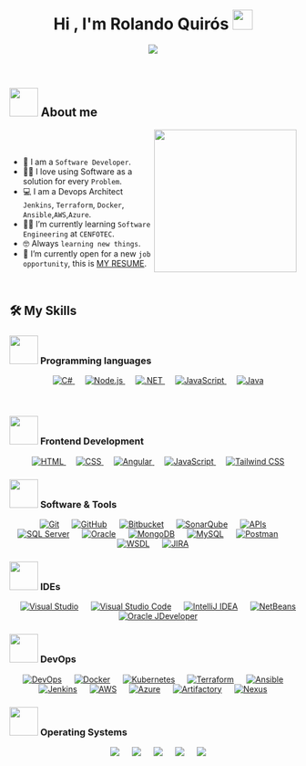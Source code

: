 <h1 align="center">Hi , I'm Rolando Quirós <img src="https://media.giphy.com/media/hvRJCLFzcasrR4ia7z/giphy.gif" width="35"></h1>
<p align="center">
  <a href="https://github.com/DenverCoder1/readme-typing-svg"><img src="https://readme-typing-svg.herokuapp.com?font=Time+New+Roman&color=%23C8BE25&size=25&center=true&vCenter=true&width=600&height=100&lines=Software+Engineer+@bld.ai;Computer+Science+Student;Competitive+Programmer;2x+ACPC+Finalist;Expert+on+Codeforces;Division+1+on+Codechef+(5+Stars);4+Kyu+on+Atcoder;Always+learning+new+things"></a>
</p>


<br>



	
## <picture><img src = "https://github.com/7oSkaaa/7oSkaaa/blob/main/Images/about_me.gif?raw=true" width = 50px></picture> About me

<picture> <img align="right" src="https://github.com/7oSkaaa/7oSkaaa/blob/main/Images/Right_Side.gif?raw=true" width = 250px></picture>

<br><br>

- :school: I am a `Software Developer`.
- :technologist: I love using Software as a solution for every `Problem`.
- :computer: I am a Devops Architect `Jenkins`, `Terraform`, `Docker`, `Ansible`,`AWS`,`Azure`.
- :student: I’m currently learning `Software Engineering` at `CENFOTEC`.
- :nerd_face: Always `learning new things`.
- :thinking: I’m currently open for a new `job opportunity`, this is [MY RESUME](https://www.linkedin.com/in/rolando-quir%C3%B3s-artavia-a90599212/).
<br>

## 🛠️ My Skills

### <picture> <img src = "https://github.com/7oSkaaa/7oSkaaa/blob/main/Images/Programming_Languages.gif?raw=true" width = 50px>  </picture> Programming languages

<p align="center"> 
  &emsp;
  <a href="https://docs.microsoft.com/en-us/dotnet/csharp/" target="_blank"> 
  	<img alt="C#" src="https://img.shields.io/badge/C%23%20-%23239120.svg?style=plastic&logo=c-sharp&logoColor=white">
  </a>
  &emsp;
  <a href="https://nodejs.org/" target="_blank"> 
  	<img alt="Node.js" src="https://img.shields.io/badge/Node.js%20-%23339933.svg?style=plastic&logo=node.js&logoColor=white">
  </a>
  &emsp;
  <a href="https://dotnet.microsoft.com/" target="_blank"> 
  	<img alt=".NET" src="https://img.shields.io/badge/.NET%20-%23512BD4.svg?style=plastic&logo=.net&logoColor=white">
  </a>
  &emsp;
  <a href="https://developer.mozilla.org/en-US/docs/Web/JavaScript" target="_blank"> 
     <img alt="JavaScript" src="https://img.shields.io/badge/JavaScript%20-%23F7DF1E.svg?style=plastic&logo=javascript&logoColor=black">
   </a>
&emsp;
<a href="https://www.oracle.com/java/" target="_blank"> 
  <img alt="Java" src="https://img.shields.io/badge/Java%20-%23EC2025.svg?style=plastic&logo=java&logoColor=white">
</a>

  &emsp;
</p>

### <picture> <img src = "https://github.com/7oSkaaa/7oSkaaa/blob/main/Images/Front_End.gif?raw=true" width = 50px>  </picture> Frontend Development
<p align="center"> 
  &emsp; 
  <a href="https://www.w3.org/html/" target="_blank"> 
   <img alt="HTML" src="https://img.shields.io/badge/HTML5%20-%23E34F26.svg?style=plastic&logo=html5&logoColor=white">
  </a>   
  &emsp;
  <a href="https://www.w3schools.com/css/" target="_blank">
    <img alt="CSS" src="https://img.shields.io/badge/CSS%20-%231572B6.svg?style=plastic&logo=css3&logoColor=white">
  </a> 
&emsp;
<a href="https://angular.io/" target="_blank"> 
  <img alt="Angular" src="https://img.shields.io/badge/Angular-%23DD0031.svg?style=plastic&logo=angular&logoColor=white">
</a>
  &emsp;
  <a href="https://developer.mozilla.org/en-US/docs/Web/JavaScript" target="_blank"> 
     <img alt="JavaScript" src="https://img.shields.io/badge/JavaScript%20-%23F7DF1E.svg?style=plastic&logo=javascript&logoColor=black">
   </a>
&emsp;
<a href="https://tailwindcss.com/" target="_blank"> 
  <img alt="Tailwind CSS" src="https://img.shields.io/badge/Tailwind%20CSS%20-%2338B2AC.svg?style=plastic&logo=tailwind-css&logoColor=white">
</a>

</p>

### <picture> <img src="https://github.com/7oSkaaa/7oSkaaa/blob/main/Images/Software_Tools.gif?raw=true" width="50px"> </picture> Software & Tools

<p align="center">
  &emsp;
    <a href="#"><img alt="Git" src="https://img.shields.io/badge/Git%20-%23F05033.svg?style=plastic&logo=git&logoColor=white"></a>
  &emsp;
    <a href="#"><img alt="GitHub" src="https://img.shields.io/badge/github-%23181717.svg?style=plastic&logo=github&logoColor=white"></a>
  &emsp;
    <a href="#"><img alt="Bitbucket" src="https://img.shields.io/badge/Bitbucket-%230047B3.svg?style=plastic&logo=bitbucket&logoColor=white"></a>
  &emsp;
    <a href="#"><img alt="SonarQube" src="https://img.shields.io/badge/SonarQube-%234E9BCD.svg?style=plastic&logo=sonarqube&logoColor=white"></a>
  &emsp;
    <a href="#"><img alt="APIs" src="https://img.shields.io/badge/APIs-%23000000.svg?style=plastic&logo=api&logoColor=white"></a>
  &emsp;
    <a href="#"><img alt="SQL Server" src="https://img.shields.io/badge/SQL%20Server-%23CC2927.svg?style=plastic&logo=microsoft%20sql%20server&logoColor=white"></a>
  &emsp;
    <a href="#"><img alt="Oracle" src="https://img.shields.io/badge/Oracle-%23F80000.svg?style=plastic&logo=oracle&logoColor=white"></a>
  &emsp;
    <a href="#"><img alt="MongoDB" src="https://img.shields.io/badge/MongoDB-%234DB33D.svg?style=plastic&logo=mongodb&logoColor=white"></a>
  &emsp;
    <a href="#"><img alt="MySQL" src="https://img.shields.io/badge/MySQL-%234479A1.svg?style=plastic&logo=mysql&logoColor=white"></a>
  &emsp;
    <a href="#"><img alt="Postman" src="https://img.shields.io/badge/Postman-%23FF6C37.svg?style=plastic&logo=postman&logoColor=white"></a>
  &emsp;
    <a href="#"><img alt="WSDL" src="https://img.shields.io/badge/WSDL-%2300BFFF.svg?style=plastic&logo=wsdl&logoColor=white"></a>
  &emsp;
    <a href="#"><img alt="JIRA" src="https://img.shields.io/badge/JIRA-%230A84FF.svg?style=plastic&logo=jira&logoColor=white"></a>
</p>


### <picture> <img src="https://github.com/7oSkaaa/7oSkaaa/blob/main/Images/IDEs.gif?raw=true" width="50px"> </picture> IDEs

<p align="center">
  &emsp;
    <a href="#"><img alt="Visual Studio" src="https://img.shields.io/badge/Visual%20Studio-5C2D91.svg?style=plastic&logo=visual-studio&logoColor=white"></a>
  &emsp;
    <a href="#"><img alt="Visual Studio Code" src="https://img.shields.io/badge/Visual%20Studio%20Code-0078d7.svg?style=plastic&logo=visual-studio-code&logoColor=white"></a>
  &emsp;
    <a href="#"><img alt="IntelliJ IDEA" src="https://img.shields.io/badge/IntelliJ%20IDEA-%23000000.svg?style=plastic&logo=intellij-idea&logoColor=white" /></a>
  &emsp;
    <a href="#"><img alt="NetBeans" src="https://img.shields.io/badge/NetBeans-%231B6AC6.svg?&style=plastic&logo=apache-netbeans-ide&logoColor=white" /></a>
  &emsp;
    <a href="#"><img alt="Oracle JDeveloper" src="https://img.shields.io/badge/Oracle%20JDeveloper-%23FF0000.svg?&style=plastic&logo=oracle&logoColor=white" /></a>
</p>
 
### <picture> <img src="https://miro.medium.com/v2/resize:fit:1358/1*xpBuOfOAQ4J8D1vAyncmbg.gif?raw=true" width="50px"> </picture> DevOps

<p align="center">
  &emsp;
    <a href="#"><img alt="DevOps" src="https://img.shields.io/badge/DevOps-%23017B96.svg?style=plastic&logo=devops&logoColor=white" /></a>
  &emsp;
    <a href="#"><img alt="Docker" src="https://img.shields.io/badge/Docker-%232496ED.svg?style=plastic&logo=docker&logoColor=white" /></a>
  &emsp;
    <a href="#"><img alt="Kubernetes" src="https://img.shields.io/badge/Kubernetes-%23326CE5.svg?style=plastic&logo=kubernetes&logoColor=white" /></a>
  &emsp;
    <a href="#"><img alt="Terraform" src="https://img.shields.io/badge/Terraform-%235C4EE3.svg?style=plastic&logo=terraform&logoColor=white" /></a>
  &emsp;
    <a href="#"><img alt="Ansible" src="https://img.shields.io/badge/Ansible-%232662CC.svg?style=plastic&logo=ansible&logoColor=white" /></a>
  &emsp;
    <a href="#"><img alt="Jenkins" src="https://img.shields.io/badge/Jenkins-%23D24939.svg?style=plastic&logo=jenkins&logoColor=white" /></a>
  &emsp;
    <a href="#"><img alt="AWS" src="https://img.shields.io/badge/AWS-%23232F3E.svg?style=plastic&logo=amazon-aws&logoColor=white" /></a>
  &emsp;
    <a href="#"><img alt="Azure" src="https://img.shields.io/badge/Azure-%230072C6.svg?style=plastic&logo=microsoft-azure&logoColor=white" /></a>
  &emsp;
    <a href="#"><img alt="Artifactory" src="https://img.shields.io/badge/Artifactory-%23000000.svg?style=plastic&logo=jfrog&logoColor=white" /></a>
  &emsp;
    <a href="#"><img alt="Nexus" src="https://img.shields.io/badge/Nexus-%23D62828.svg?style=plastic&logo=sonatype&logoColor=white" /></a>
</p>


### <picture> <img src="https://github.com/7oSkaaa/7oSkaaa/blob/main/Images/OS.gif?raw=true" width="50px"> </picture> Operating Systems

<p align="center">
  &emsp;
    <a href="#"><img src="https://img.shields.io/badge/Windows-0078D6?style=plastic&logo=windows&logoColor=white"></a>
  &emsp;
    <a href="#"><img src="https://img.shields.io/badge/Linux-FCC624?style=plastic&logo=linux&logoColor=black"></a>
  &emsp;
    <a href="#"><img src="https://img.shields.io/badge/Oracle-F80000?style=plastic&logo=oracle&logoColor=white"></a>
  &emsp;
    <a href="#"><img src="https://img.shields.io/badge/CentOS-262577?style=plastic&logo=centos&logoColor=white"></a>
  &emsp;
    <a href="#"><img src="https://img.shields.io/badge/Ubuntu-E95420?style=plastic&logo=ubuntu&logoColor=white"></a>
</p>

